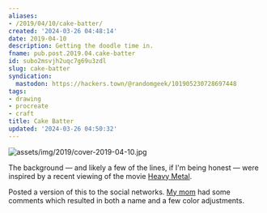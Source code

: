 ```yaml
---
aliases:
- /2019/04/10/cake-batter/
created: '2024-03-26 04:48:14'
date: 2019-04-10
description: Getting the doodle time in.
fname: pub.post.2019.04.cake-batter
id: subo2msvjh2uqc7g69u3zdl
slug: cake-batter
syndication:
  mastodon: https://hackers.town/@randomgeek/101905230728697448
tags:
- drawing
- procreate
- craft
title: Cake Batter
updated: '2024-03-26 04:50:32'
---
```


![assets/img/2019/cover-2019-04-10.jpg](assets/img/2019/cover-2019-04-10.jpg)

The background — and likely a few of the lines, if I'm being honest — were inspired by a recent viewing of the movie [Heavy Metal](https://en.wikipedia.org/wiki/Heavy_Metal_(film)).

Posted a version of this to the social networks. [My mom](https://shellybedsaul.com/) had some comments which resulted in both a name and a few color adjustments.